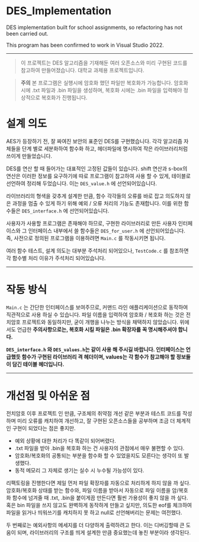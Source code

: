 # DES_Implementation
DES implementation built for school assignments, so refactoring has not been carried out.

This program has been confirmed to work in Visual Studio 2022.

---

> 이 프로젝트는 DES 알고리즘을 기재해둔 여러 오픈소스와 미리 구현된 코드를 참고하여 만들어졌습니다.
> 대학교 과제용 프로젝트입니다. 

> **주의**
> 본 프로그램은 실행시에 암호화 했던 파일만 복호화가 가능합니다.
> 암호화 시에 .txt 파일과 .bin 파일을 생성하며, 복호화 시에는 .bin 파일을 입력해야 정상적으로 복호화가 진행됩니다.

# 설계 의도

 AES가 등장하기 전, 잘 짜여진 보안의 표준인 DES를 구현했습니다.
각각 알고리즘 자체들을 단계 별로 세분화하여 함수화 하고, 헤더파일에 명시하여 작은 라이브러리처럼 쓰이게 만들었습니다.

  DES를 연산 할 때 들어가는 대표적인 고정된 값들이 있습니다. shift 연산과 s-box의 연산은 이러한 정보를 요구하기에 따로 프로그램이 참고하여 사용 할 수 있게,
 테이블로 선언하여 정리해 두었습니다. 이는 ```DES_value.h``` 에 선언되어있습니다.

  라이브러리의 형색을 갖추게 설계한 만큼, 함수 각각들의 오류를 바로 잡고 의도하지 않은 과정을 멈출 수 있게 하기 위해 예외 / 오류 처리의 기능도 존재합니다.
이를 위한 함수들은 ```DES_interface.h``` 에 선언되어있습니다.

 사용자가 사용할 프로그램은 존재해야 하므로, 구현한 라이브러리로 만든 사용자 인터페이스와 그 인터페이스 내부에서 쓸 함수들은 ```DES_for_user.h``` 에 선언되어있습니다.
즉, 사전으로 정의된 프로그램을 이용하려면 ```Main.c``` 를 작동시키면 됩니다.

 여러 함수 테스트, 설계 의도는 대부분 주석처리 되어있으나, ```TestCode.c``` 를 참조하면 각 함수별 처리 이유가 주석처리 되어있습니다.

 ---

# 작동 방식

 ```Main.c``` 는 간단한 인터페이스를 보여주므로, 커맨드 라인 애플리케이션으로 동작하여 직관적으로 사용 하실 수 있습니다.
파일 이름을 입력하여 암호화 / 복호화 하는 것은 전치암호 프로젝트와 동일하지만, 굳이 개행을 나누는 방식을 채택하지 않았습니다.
위에서도 언급한 **주의사항으로는, 복호화 시킬 파일은 .bin 확장자를 꼭 명시해주셔야 합니다.**

**```DES_interface.h``` 와 ```DES_values.h```는 같이 사용 해 주시길 바랍니다.
인터페이스는 언급했듯 함수가 구현된 라이브러리 격 헤더이며, values는 각 함수가 참고해야 할 정보들이 담긴 테이블 헤더입니다.**

---

# 개선점 및 아쉬운 점

  전치암호 이후 프로젝트 인 만큼, 구조체의 취약점 개선 같은 부분과 테스트 코드를 작성하며 미리 오류를 캐치하여 개선하고, 잘 구현된 오픈소스들을 공부하며
 조금 더 체계적인 구현이 되었다는 점은 좋지만.

- 예외 상황에 대한 처리가 다 똑같이 되어버렸다.
- .txt 파일을 받아 .bin을 복호화 하는 건 사용자의 관점에서 매우 불편할 수 있다.
- 암호화/복호화의 공통되는 부분을 함수화 할 수 있었을지도 모른다는 생각이 또 발생했다.
- 동적 메모리 그 자체로 생기는 실수 시 누수될 가능성이 있다.

 리팩토링을 진행한다면 제일 먼저 파일 확장자를 자동으로 처리하게 하지 않을 까 싶다. 
암호화/복호화 상태를 받는 함수와, 파일 이름을 받아서 자동으로 파일 이름을 암/복호화 함수에 넘겨줄 때 .txt, .bin을 붙이게끔 만든다면 훨씬 가용성이 좋지 않을 까 싶다.
혹은 bin 파일을 쓰지 않고도 완벽하게 동작하게 만들고 싶지만, 의도한 eof를 체크하여 파일을 읽거나 띄워쓰기를 캐치하지 못 하고 null로 선언해버리는 문제는 여전했다.

 두 번째로는 예외사항의 메세지를 더 다양하게 출력하려고 한다. 이는 디버깅할때 큰 도움이 되며, 라이브러리의 구조를 띄게 설계한 만큼 중요했는데 놓친 부분이라 생각된다.
